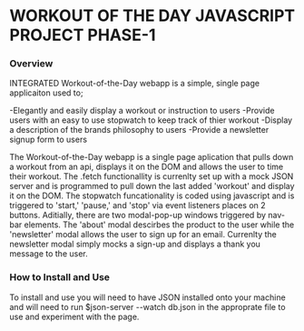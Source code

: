 # WORKOUT OF THE DAY JAVASCRIPT PROJECT PHASE-1

### Overview

INTEGRATED Workout-of-the-Day webapp is a simple, single page applicaiton used to;

-Elegantly and easily display a workout or instruction to users
-Provide users with an easy to use stopwatch to keep track of thier workout
-Display a description of the brands philosophy to users
-Provide a newsletter signup form to users

The Workout-of-the-Day webapp is a single page aplication that pulls down a workout from an api, displays it on the DOM and allows the user to time their workout. The .fetch functionallity is currenlty set up with a mock JSON server and is programmed to pull down the last added 'workout' and display it on the DOM. The stopwatch funcationality is coded using javascript and is triggered to 'start,' 'pause,' and 'stop' via event listeners places on 2 buttons. Aditially, there are two modal-pop-up windows triggered by nav-bar elements. The 'about' modal descirbes the product to the user while the 'newsletter' modal allows the user to sign up for an email. Currenlty the newsletter modal simply mocks a sign-up and displays a thank you message to the user. 

### How to Install and Use

To install and use you will need to have JSON installed onto your machine and will need to run $json-server --watch db.json in the approprate file to use and experiment with the page. 